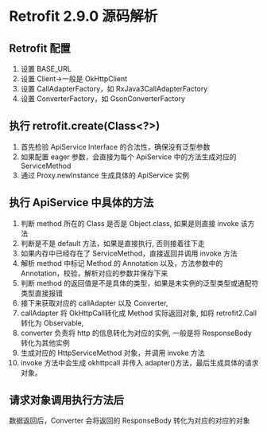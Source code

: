 # Retrofit 2.9.0 源码解析

## Retrofit 配置

1. 设置 BASE_URL
2. 设置 Client->一般是 OkHttpClient
3. 设置 CallAdapterFactory，如 RxJava3CallAdapterFactory
4. 设置 ConverterFactory，如 GsonConverterFactory

## 执行 retrofit.create(Class<?>)

1. 首先检验 ApiService Interface 的合法性，确保没有泛型参数
2. 如果配置 eager 参数，会直接为每个 ApiService 中的方法生成对应的 ServiceMethod
3. 通过 Proxy.newInstance 生成具体的 ApiService 实例

## 执行 ApiService 中具体的方法

1. 判断 method 所在的 Class 是否是 Object.class, 如果是则直接 invoke 该方法
2. 判断是不是 default 方法，如果是直接执行, 否则接着往下走
3. 如果内存中已经存在了 ServiceMethod，直接返回并调用 invoke 方法
4. 解析 method 中标记 Method 的 Annotation 以及，方法参数中的 Annotation，校验，解析对应的参数并保存下来
5. 判断 method 的返回值是不是具体的类型，如果是未实例的泛型类型或通配符类型直接报错
6. 接下来获取对应的 callAdapter 以及 Converter,
7. callAdapter 将 OkHttpCall<ResponseType>转化成 Method 实际返回对象, 如将 retrofit2.Call<ResponseBody>转化为 Observable<ResponseBody>,
8. converter 负责将 http 的信息转化为对应的实例, 一般是将 ResponseBody 转化为其他实例
9. 生成对应的 HttpServiceMethod 对象，并调用 invoke 方法
10. invoke 方法中会生成 okhttpcall 并传入 adapter()方法，最后生成具体的请求对象。

## 请求对象调用执行方法后

数据返回后，Converter 会将返回的 ResponseBody 转化为对应的对应的对象
